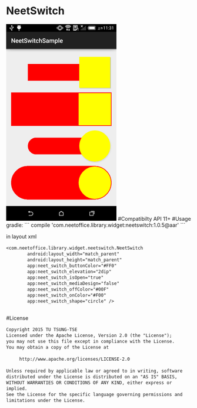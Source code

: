 # NeetSwitch
<img src="https://github.com/azril0409/NeetSwitch/blob/master/demo.png?raw=true" alt="demo.png" width="300px">
#Compatibilty
API 11+
#Usage
gradle:
```
<dependency>
    compile 'com.neetoffice.library.widget:neetswitch:1.0.5@aar'
</dependency>
```

in layout xml
```
<com.neetoffice.library.widget.neetswitch.NeetSwitch
        android:layout_width="match_parent"
        android:layout_height="match_parent"
        app:neet_switch_buttonColor="#FF0"
        app:neet_switch_elevation="2dip"
        app:neet_switch_isOpen="true"
        app:neet_switch_mediaDesign="false"
        app:neet_switch_offColor="#00F"
        app:neet_switch_onColor="#F00"
        app:neet_switch_shape="circle" />
        
```
#License
```
Copyright 2015 TU TSUNG-TSE
Licensed under the Apache License, Version 2.0 (the "License");
you may not use this file except in compliance with the License.
You may obtain a copy of the License at

     http://www.apache.org/licenses/LICENSE-2.0

Unless required by applicable law or agreed to in writing, software
distributed under the License is distributed on an "AS IS" BASIS,
WITHOUT WARRANTIES OR CONDITIONS OF ANY KIND, either express or implied.
See the License for the specific language governing permissions and
limitations under the License.
```
